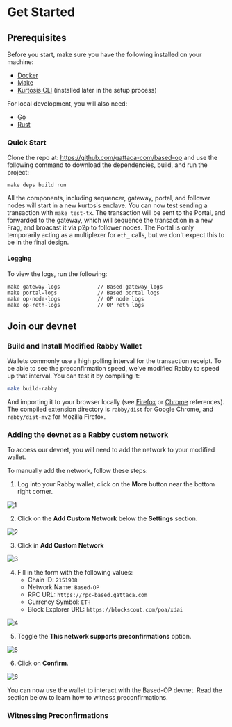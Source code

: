 # Get Started

## Prerequisites

Before you start, make sure you have the following installed on your machine:

- [Docker](https://docs.docker.com/get-docker/)
- [Make](https://www.gnu.org/software/make/)
- [Kurtosis CLI](https://docs.kurtosis.com/install/) (installed later in the setup process)

For local development, you will also need:
- [Go](https://golang.org/dl/)
- [Rust](https://www.rust-lang.org/tools/install)

### Quick Start

Clone the repo at: https://github.com/gattaca-com/based-op and use the following command to download the dependencies, build, and run the project:

```shell
make deps build run
```

All the components, including sequencer, gateway, portal, and follower nodes will start in a new kurtosis enclave.
You can now test sending a transaction with `make test-tx`.
The transaction will be sent to the Portal, and forwarded to the gateway, which will sequence the transaction in a new Frag, and broacast it via p2p to follower nodes.
The Portal is only temporarily acting as a multiplexer for `eth_` calls, but we don't expect this to be in the final design.

#### Logging

To view the logs, run the following:

```shell
make gateway-logs            // Based gateway logs
make portal-logs             // Based portal logs
make op-node-logs            // OP node logs
make op-reth-logs            // OP reth logs
```

## Join our devnet

### Build and Install Modified Rabby Wallet

Wallets commonly use a high polling interval for the transaction receipt. To be able to see the preconfirmation speed, we've modified Rabby to speed up that interval. You can test it by compiling it:

```sh
make build-rabby
```

And importing it to your browser locally (see [Firefox](https://extensionworkshop.com/documentation/develop/temporary-installation-in-firefox/) or [Chrome](https://developer.chrome.com/docs/extensions/get-started/tutorial/hello-world?hl=es-419#load-unpacked) references). The compiled extension directory is `rabby/dist` for Google Chrome, and `rabby/dist-mv2` for Mozilla Firefox.

### Adding the devnet as a Rabby custom network

To access our devnet, you will need to add the network to your modified wallet.

To manually add the network, follow these steps:

1. Log into your Rabby wallet, click on the **More** button near the bottom right corner.

![1](../../static/img/wallet_tutorial/step_1.png)

2. Click on the **Add Custom Network** below the **Settings** section.

![2](../../static/img/wallet_tutorial/step_2.png)

3. Click in **Add Custom Network**

![3](../../static/img/wallet_tutorial/step_3.png)

4. Fill in the form with the following values:
    - Chain ID: `2151908`
    - Network Name: `Based-OP`
    - RPC URL: `https://rpc-based.gattaca.com`
    - Currency Symbol: `ETH`
    - Block Explorer URL: `https://blockscout.com/poa/xdai`

![4](../../static/img/wallet_tutorial/step_4.png)

5. Toggle the **This network supports preconfirmations** option.

![5](../../static/img/wallet_tutorial/step_5.png)

6. Click on **Confirm**.

![6](../../static/img/wallet_tutorial/step_6.png)

You can now use the wallet to interact with the Based-OP devnet. Read the section below to learn how to witness preconfirmations.

### Witnessing Preconfirmations


